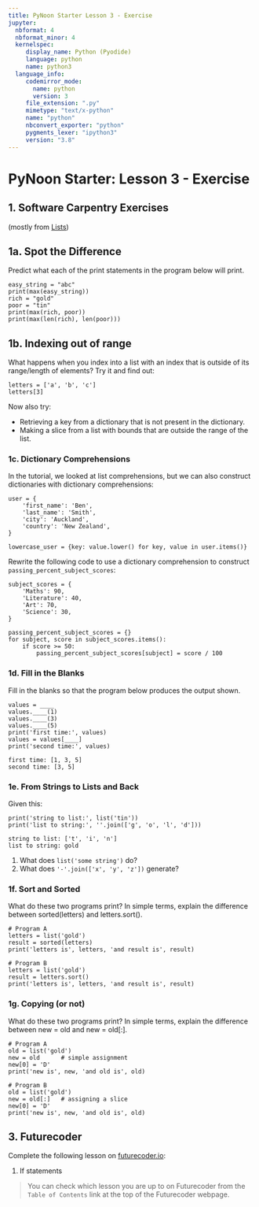 ```yaml
---
title: PyNoon Starter Lesson 3 - Exercise
jupyter:
  nbformat: 4
  nbformat_minor: 4
  kernelspec:
     display_name: Python (Pyodide)
     language: python
     name: python3
  language_info:
     codemirror_mode:
       name: python
       version: 3
     file_extension: ".py"
     mimetype: "text/x-python"
     name: "python"
     nbconvert_exporter: "python"
     pygments_lexer: "ipython3"
     version: "3.8"
---
```


# PyNoon Starter: Lesson 3 - Exercise

## 1. Software Carpentry Exercises

(mostly from
[Lists](https://swcarpentry.github.io/python-novice-gapminder/11-lists.html))

## 1a. Spot the Difference

Predict what each of the print statements in the program below will
print.

```code
easy_string = "abc"
print(max(easy_string))
rich = "gold"
poor = "tin"
print(max(rich, poor))
print(max(len(rich), len(poor)))
```

## 1b. Indexing out of range

What happens when you index into a list with an index that is outside
of its range/length of elements? Try it and find out:

```code
letters = ['a', 'b', 'c']
letters[3]
```

Now also try:

* Retrieving a key from a dictionary that is not present in the
  dictionary.
* Making a slice from a list with bounds that are outside the range of
  the list.

### 1c. Dictionary Comprehensions

In the tutorial, we looked at list comprehensions, but we can also
construct dictionaries with dictionary comprehensions:

```code
user = {
    'first_name': 'Ben',
    'last_name': 'Smith',
    'city': 'Auckland',
    'country': 'New Zealand',
}

lowercase_user = {key: value.lower() for key, value in user.items()}
```

Rewrite the following code to use a dictionary comprehension to
construct `passing_percent_subject_scores`:

```code
subject_scores = {
    'Maths': 90,
    'Literature': 40,
    'Art': 70,
    'Science': 30,
}

passing_percent_subject_scores = {}
for subject, score in subject_scores.items():
    if score >= 50:
        passing_percent_subject_scores[subject] = score / 100
```

### 1d. Fill in the Blanks

Fill in the blanks so that the program below produces the output shown.

```code
values = ____
values.____(1)
values.____(3)
values.____(5)
print('first time:', values)
values = values[____]
print('second time:', values)
```

```
first time: [1, 3, 5]
second time: [3, 5]
```

### 1e. From Strings to Lists and Back

Given this:

```code
print('string to list:', list('tin'))
print('list to string:', ''.join(['g', 'o', 'l', 'd']))
```

```
string to list: ['t', 'i', 'n']
list to string: gold
```

1. What does `list('some string')` do?
2. What does `'-'.join(['x', 'y', 'z'])` generate?

### 1f. Sort and Sorted

What do these two programs print? In simple terms, explain the
difference between sorted(letters) and letters.sort().

```code
# Program A
letters = list('gold')
result = sorted(letters)
print('letters is', letters, 'and result is', result)
```

```code
# Program B
letters = list('gold')
result = letters.sort()
print('letters is', letters, 'and result is', result)
```

### 1g. Copying (or not)

What do these two programs print? In simple terms, explain the
difference between new = old and new = old[:].

```code
# Program A
old = list('gold')
new = old      # simple assignment
new[0] = 'D'
print('new is', new, 'and old is', old)
```

```code
# Program B
old = list('gold')
new = old[:]   # assigning a slice
new[0] = 'D'
print('new is', new, 'and old is', old)
```


## 3. Futurecoder

Complete the following lesson on [futurecoder.io](https://futurecoder.io):

1. If statements

> You can check which lesson you are up to on Futurecoder from the
> `Table of Contents` link at the top of the Futurecoder webpage.
